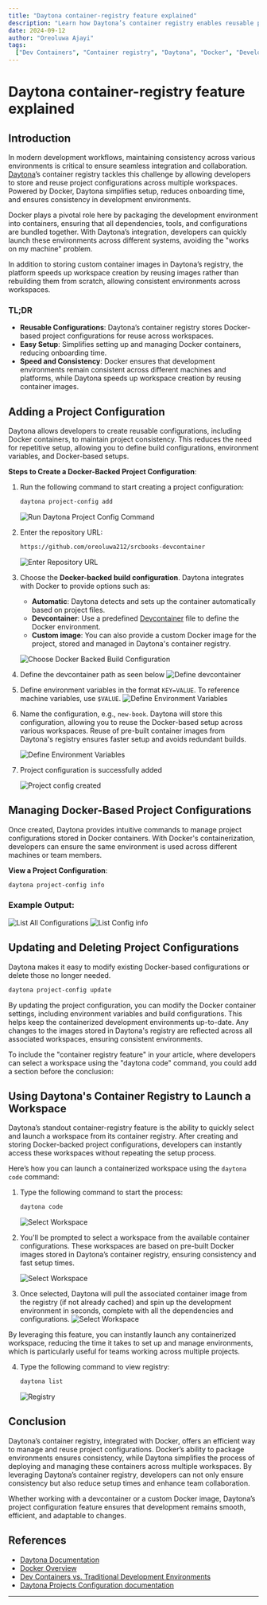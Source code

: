 ```yaml
---
title: "Daytona container-registry feature explained"
description: "Learn how Daytona’s container registry enables reusable project configurations across multiple workspaces, using Docker to ensure consistency and speed up development environments."
date: 2024-09-12
author: "Oreoluwa Ajayi"
tags:
  ["Dev Containers", "Container registry", "Daytona", "Docker", "Development"]
---
```


# Daytona container-registry feature explained

## Introduction

In modern development workflows, maintaining consistency across various environments is critical to ensure seamless integration and collaboration. [Daytona](https://www.daytona.io)’s container registry tackles this challenge by allowing developers to store and reuse project configurations across multiple workspaces. Powered by Docker, Daytona simplifies setup, reduces onboarding time, and ensures consistency in development environments.

Docker plays a pivotal role here by packaging the development environment into containers, ensuring that all dependencies, tools, and configurations are bundled together. With Daytona’s integration, developers can quickly launch these environments across different systems, avoiding the "works on my machine" problem.

In addition to storing custom container images in Daytona’s registry, the platform speeds up workspace creation by reusing images rather than rebuilding them from scratch, allowing consistent environments across workspaces.

### TL;DR

- **Reusable Configurations**: Daytona’s container registry stores Docker-based project configurations for reuse across workspaces.
- **Easy Setup**: Simplifies setting up and managing Docker containers, reducing onboarding time.
- **Speed and Consistency**: Docker ensures that development environments remain consistent across different machines and platforms, while Daytona speeds up workspace creation by reusing container images.

## Adding a Project Configuration

Daytona allows developers to create reusable configurations, including Docker containers, to maintain project consistency. This reduces the need for repetitive setup, allowing you to define build configurations, environment variables, and Docker-based setups.

**Steps to Create a Docker-Backed Project Configuration**:

1. Run the following command to start creating a project configuration:

   ```bash
   daytona project-config add
   ```

   ![Run Daytona Project Config Command](/articles/assets/20240912_daytona_container_registry_img1.png)

2. Enter the repository URL:

   ```bash
   https://github.com/oreoluwa212/srcbooks-devcontainer
   ```

   ![Enter Repository URL](/articles/assets/20240912_daytona_container_registry_img2.png)

3. Choose the **Docker-backed build configuration**. Daytona integrates with Docker to provide options such as:

   - **Automatic**: Daytona detects and sets up the container automatically based on project files.
   - **Devcontainer**: Use a predefined [Devcontainer](https://code.visualstudio.com/docs/remote/containers) file to define the Docker environment.
   - **Custom image**: You can also provide a custom Docker image for the project, stored and managed in Daytona's container registry.

   ![Choose Docker Backed Build Configuration](/articles/assets/20240912_daytona_container_registry_img3.png)

4. Define the devcontainer path as seen below
   ![Define devcontainer](/articles/assets/20240912_daytona_container_registry_img4.png)

5. Define environment variables in the format `KEY=VALUE`. To reference machine variables, use `$VALUE`.
   ![Define Environment Variables](/articles/assets/20240912_daytona_container_registry_img5.png)

6. Name the configuration, e.g., `new-book`. Daytona will store this configuration, allowing you to reuse the Docker-based setup across various workspaces. Reuse of pre-built container images from Daytona's registry ensures faster setup and avoids redundant builds.

   ![Define Environment Variables](/articles/assets/20240912_daytona_container_registry_img6.png)

7. Project configuration is successfully added

   ![Project config created](/articles/assets/20240912_daytona_container_registry_img7.png)

## Managing Docker-Based Project Configurations

Once created, Daytona provides intuitive commands to manage project configurations stored in Docker containers. With Docker's containerization, developers can ensure the same environment is used across different machines or team members.

**View a Project Configuration**:

```bash
daytona project-config info
```

### Example Output:

![List All Configurations](/articles/assets/20240912_daytona_container_registry_img9.png)
![List Config info](/articles/assets/20240912_daytona_container_registry_img8.png)

## Updating and Deleting Project Configurations

Daytona makes it easy to modify existing Docker-based configurations or delete those no longer needed.

```bash
daytona project-config update
```

By updating the project configuration, you can modify the Docker container settings, including environment variables and build configurations. This helps keep the containerized development environments up-to-date. Any changes to the images stored in Daytona's registry are reflected across all associated workspaces, ensuring consistent environments.

To include the "container registry feature" in your article, where developers can select a workspace using the "daytona code" command, you could add a section before the conclusion:

## Using Daytona's Container Registry to Launch a Workspace

Daytona’s standout container-registry feature is the ability to quickly select and launch a workspace from its container registry. After creating and storing Docker-backed project configurations, developers can instantly access these workspaces without repeating the setup process.

Here’s how you can launch a containerized workspace using the `daytona code` command:

1. Type the following command to start the process:

   ```bash
   daytona code
   ```
   ![Select Workspace](/articles/assets/20240912_daytona_container_registry_img10.png)

2. You'll be prompted to select a workspace from the available container configurations. These workspaces are based on pre-built Docker images stored in Daytona’s container registry, ensuring consistency and fast setup times.
   
   ![Select Workspace](/articles/assets/20240912_daytona_container_registry_img11.png)

3. Once selected, Daytona will pull the associated container image from the registry (if not already cached) and spin up the development environment in seconds, complete with all the dependencies and configurations.
   ![Select Workspace](/articles/assets/20240912_daytona_container_registry_img12.png)

By leveraging this feature, you can instantly launch any containerized workspace, reducing the time it takes to set up and manage environments, which is particularly useful for teams working across multiple projects.

4. Type the following command to view registry:
   ```bash
   daytona list
   ```
   ![Registry](/articles/assets/20240912_daytona_container_registry_img13.png)

## Conclusion

Daytona’s container registry, integrated with Docker, offers an efficient way to manage and reuse project configurations. Docker’s ability to package environments ensures consistency, while Daytona simplifies the process of deploying and managing these containers across multiple workspaces. By leveraging Daytona’s container registry, developers can not only ensure consistency but also reduce setup times and enhance team collaboration.

Whether working with a devcontainer or a custom Docker image, Daytona’s project configuration feature ensures that development remains smooth, efficient, and adaptable to changes.

## References

- [Daytona Documentation](https://www.daytona.io)
- [Docker Overview](https://www.docker.com/get-started)
- [Dev Containers vs. Traditional Development Environments](https://www.daytona.io/dotfiles/dev-containers-vs-traditional-development-environments)
- [Daytona Projects Configuration documentation](https://www.daytona.io/docs/usage/projects)

---
